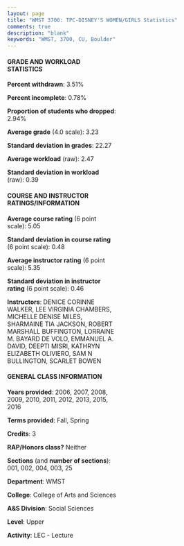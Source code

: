 ```yaml
---
layout: page
title: "WMST 3700: TPC-DISNEY'S WOMEN/GIRLS Statistics"
comments: true
description: "blank"
keywords: "WMST, 3700, CU, Boulder"
--- 
```

<head>
<script src="https://ajax.googleapis.com/ajax/libs/jquery/2.1.3/jquery.min.js"></script>
<script src="https://dl.dropboxusercontent.com/s/pc42nxpaw1ea4o9/highcharts.js?dl=0"></script>
<!-- <script src="../assets/js/highcharts.js"></script> -->
<style type="text/css">@font-face {
	font-family: "Bebas Neue";
	src: url(https://www.filehosting.org/file/details/544349/BebasNeue%20Regular.otf) format("opentype");
	}
	h1.Bebas { 
		font-family: "Bebas Neue", Verdana, Tahoma;
	}
</style>
</head>
<body>
	<div id="container" style="float: right; width: 45%; height: 88%; margin-left: 2.5%; margin-right: 2.5%;"></div>
	<script language="JavaScript">
		$(document).ready(function() {
		var chart = {type: 'column'};
		var title = {text: 'Grade Distribution'};
		var xAxis = {categories: ['A','B','C','D','F'],crosshair: true};
		var yAxis = {min: 0,title: {text: 'Percentage'}};
		var tooltip = {headerFormat: '<center><b><span style="font-size:20px">{point.key}</span></b></center>',
		               pointFormat: '<td style="padding:0"><b>{point.y:.1f}%</b></td>',
		               footerFormat: '</table>',shared: true,useHTML: true};
		var plotOptions = {column: {pointPadding: 0.0,borderWidth: 0}};  
		var credits = {enabled: false};var series= [{name: 'Percent',data: [39.58,46.25,12.22,0.42,1.53,]}];
		var json = {};
		json.chart = chart;
		json.title = title;
		json.tooltip = tooltip;
		json.xAxis = xAxis;
		json.yAxis = yAxis;  
		json.series = series;
		json.plotOptions = plotOptions;  
		json.credits = credits;
		$('#container').highcharts(json);
	});
	</script>
</body>
			   
#### GRADE AND WORKLOAD STATISTICS

**Percent withdrawn**: 3.51%

**Percent incomplete**: 0.78%

**Proportion of students who dropped**: 2.94%

**Average grade** (4.0 scale): 3.23

**Standard deviation in grades**: 22.27

**Average workload** (raw): 2.47

**Standard deviation in workload** (raw): 0.39

#### COURSE AND INSTRUCTOR RATINGS/INFORMATION

**Average course rating** (6 point scale): 5.05

**Standard deviation in course rating** (6 point scale): 0.48

**Average instructor rating** (6 point scale): 5.35

**Standard deviation in instructor rating** (6 point scale): 0.46

**Instructors**: DENICE CORINNE WALKER, LEE VIRGINIA CHAMBERS, MICHELLE DENISE MILES, SHARMAINE TIA JACKSON, ROBERT MARSHALL BUFFINGTON, LORRAINE M. BAYARD DE VOLO, EMMANUEL A. DAVID, DEEPTI MISRI, KATHRYN ELIZABETH OLIVIERO, SAM N BULLINGTON, SCARLET BOWEN

#### GENERAL CLASS INFORMATION

**Years provided**: 2006, 2007, 2008, 2009, 2010, 2011, 2012, 2013, 2015, 2016

**Terms provided**: Fall, Spring

**Credits**: 3

**RAP/Honors class?** Neither

**Sections** (and **number of sections**): 001, 002, 004, 003, 25

**Department**: WMST

**College**: College of Arts and Sciences

**A&S Division**: Social Sciences

**Level**: Upper

**Activity**: LEC - Lecture